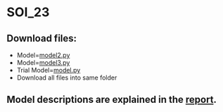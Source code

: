 # SOI_23
  ## Download files:
  - Model=[model2.py](https://github.com/MohdJunaiduddin/SOI_23/blob/main/model2.ipynb)
  - Model=[model3.py](https://github.com/MohdJunaiduddin/SOI_23/blob/main/model3.ipynb)
  - Trial Model=[model.py](https://github.com/MohdJunaiduddin/SOI_23/blob/main/model.ipynb)
  - Download all files into same folder
  ## Model descriptions are explained in the [report](https://github.com/MohdJunaiduddin/SOI_23/blob/main/ml-report.pdf).
